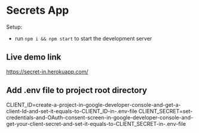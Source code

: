 # Secrets App

Setup:
- run ```npm i && npm start``` to start the development server

## Live demo link 
https://secret-in.herokuapp.com/

## Add .env file to project root directory 
CLIENT_ID=create-a-project-in-google-developer-console-and-get-a-client-Id-and-set-it-equals-to-CLIENT_ID-in-.env-file
CLIENT_SECRET=set-credentials-and-OAuth-consent-screen-in-google-developer-console-and-get-your-client-secret-and-set-it-equals-to-CLIENT_SECRET-in-.env-file
